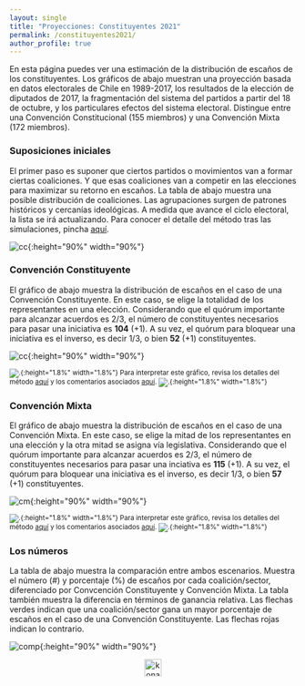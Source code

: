 ```yaml
---
layout: single
title: "Proyecciones: Constituyentes 2021"
permalink: /constituyentes2021/
author_profile: true
---
```


En esta página puedes ver una estimación de la distribución de escaños de los constituyentes. Los gráficos de abajo muestran una proyección basada en datos electorales de Chile en 1989-2017, los resultados de la elección de diputados de 2017, la fragmentación del sistema del partidos a partir del 18 de octubre, y los particulares efectos del sistema electoral. Distingue entre una Convención Constitucional (155 miembros) y una Convención Mixta (172 miembros).


### Suposiciones iniciales

El primer paso es suponer que ciertos partidos o movimientos van a formar ciertas coaliciones. Y que esas coaliciones van a competir en las elecciones para maximizar su retorno en escaños. La tabla de abajo muestra una posible distribución de coaliciones. Las agrupaciones surgen de patrones históricos y cercanías ideológicas. A medida que avance el ciclo electoral, la lista se irá actualizando. Para conocer el detalle del método tras las simulaciones, pincha [aquí](https://tresquintos.cl/sx/).


![cc](/images/constituyente2021/coaliciones.png){:height="90%" width="90%"}


### Convención Constituyente

El gráfico de abajo muestra la distribución de escaños en el caso de una Convención Constituyente. En este caso, se elige la totalidad de los representantes en una elección. Considerando que el quórum importante para alcanzar acuerdos es 2/3, el número de constituyentes necesarios para pasar una iniciativa es **104** (+1). A su vez, el quórum para bloquear una iniciativa es el inverso, es decir 1/3, o bien **52** (+1) constituyentes.

![cc](/images/constituyente2021/cc.png){:height="90%" width="90%"}

<sub>![.](/images/danger.png){:height="1.8%" width="1.8%"} Para interpretar este gráfico, revisa los detalles del método [aquí](https://tresquintos.cl/sx/) y los comentarios asociados [aquí](https://tresquintos.cl/posts/2020/03/caveat/). ![.](/images/danger.png){:height="1.8%" width="1.8%"} </sub>

### Convención Mixta

El gráfico de abajo muestra la distribución de escaños en el caso de una Convención Mixta. En este caso, se elige la mitad de los representantes en una elección y la otra mitad se asigna vía legislativa. Considerando que el quórum importante para alcanzar acuerdos es 2/3, el número de constituyentes necesarios para pasar una inciativa es **115** (+1). A su vez, el quórum para bloquear una iniciativa es el inverso, es decir 1/3, o bien **57** (+1) constituyentes.

![cm](/images/constituyente2021/cm.png){:height="90%" width="90%"}

<sub>![.](/images/danger.png){:height="1.8%" width="1.8%"} Para interpretar este gráfico, revisa los detalles del método [aquí](https://tresquintos.cl/sx/) y los comentarios asociados [aquí](https://tresquintos.cl/posts/2020/03/caveat/). ![.](/images/danger.png){:height="1.8%" width="1.8%"} </sub>


### Los números

La tabla de abajo muestra la comparación entre ambos escenarios. Muestra el número (#) y porcentaje (%) de escaños por cada coalición/sector, diferenciado por Convcención Constituyente y Convención Mixta. La tabla también muestra la diferencia en términos de ganancia relativa. Las flechas verdes indican que una coalición/sector gana un mayor porcentaje de escaños en el caso de una Convención Constituyente. Las flechas rojas indican lo contrario.

![comp](/images/constituyente2021/comp.png){:height="90%" width="90%"}


<!-- NES -->
<style>
.aligncenter {
    text-align: center;
}
</style>
<p class="aligncenter">
    <img src="/images/nes.png" width="30" height="30" alt="konami" />
</p>
<script src="/js/topsecret.js"></script>


<!-- Favicon -->
<link rel="apple-touch-icon" sizes="180x180" href="/apple-touch-icon.png">
<link rel="icon" type="image/png" sizes="32x32" href="/favicon-32x32.png">
<link rel="icon" type="image/png" sizes="16x16" href="/favicon-16x16.png">
<link rel="manifest" href="/site.webmanifest">
<link rel="mask-icon" href="/safari-pinned-tab.svg" color="#5bbad5">
<meta name="msapplication-TileColor" content="#b91d47">
<meta name="theme-color" content="#ffffff">
